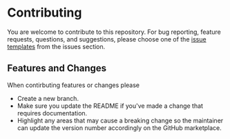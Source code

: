 # Contributing

You are welcome to contribute to this repository.
For bug reporting, feature requests, questions, and suggestions, please choose one of the [issue templates](https://github.com/IT4Change/vuepress-build-and-deploy/issues/new/choose) from the issues section.

## Features and Changes

When contirbuting features or changes please
- Create a new branch.
- Make sure you update the README if you've made a change that requires documentation.
- Highlight any areas that may cause a breaking change so the maintainer can update the version number accordingly on the GitHub marketplace.
